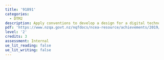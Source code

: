 ```yaml
---
title: '91891'
categories:
  - DTM2
description: Apply conventions to develop a design for a digital technologies outcome
pdf: 'https://www.nzqa.govt.nz/nqfdocs/ncea-resource/achievements/2019/as91891.pdf'
level: '2'
credits: 3
assessment: Internal
ue_lit_reading: false
ue_lit_writing: false
---
```


